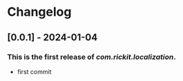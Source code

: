 # Changelog
## [0.0.1] - 2024-01-04

### This is the first release of *com.rickit.localization*.

- first commit
